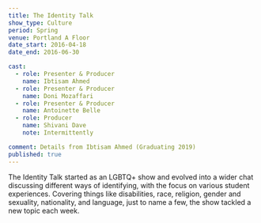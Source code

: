 ```yaml
---
title: The Identity Talk
show_type: Culture
period: Spring
venue: Portland A Floor
date_start: 2016-04-18
date_end: 2016-06-30

cast:
  - role: Presenter & Producer
    name: Ibtisam Ahmed
  - role: Presenter & Producer
    name: Doni Mozaffari
  - role: Presenter & Producer
    name: Antoinette Belle
  - role: Producer
    name: Shivani Dave
    note: Intermittently

comment: Details from Ibtisam Ahmed (Graduating 2019)
published: true
---
```


The Identity Talk started as an LGBTQ+ show and evolved into a wider chat discussing different ways of identifying, with the focus on various student experiences. Covering things like disabilities, race, religion, gender and sexuality, nationality, and language, just to name a few, the show tackled a new topic each week.
